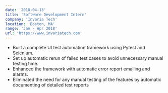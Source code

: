 ```yaml
---
date: '2018-04-13'
title: 'Software Development Intern'
company: 'Invaria Tech'
location: 'Boston, MA'
range: 'Jan - Apr 2018'
url: 'https://www.invariatech.com'
---
```


- Built a complete UI test automation framework using Pytest and Selenium.
- Set up automatic rerun of failed test cases to avoid unnecessary manual testing time.
- Enhanced the framework with automatic error report emailing and alarms.
- Eliminated the need for any manual testing of the features by automatic documenting of detailed test reports